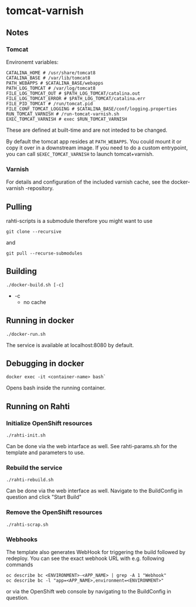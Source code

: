 # tomcat-varnish

## Notes

### Tomcat

Environemt variables:
```
CATALINA_HOME # /usr/share/tomcat8
CATALINA_BASE # /var/lib/tomcat8
PATH_WEBAPPS # $CATALINA_BASE/webapps
PATH_LOG_TOMCAT # /var/log/tomcat8
FILE_LOG_TOMCAT_OUT # $PATH_LOG_TOMCAT/catalina.out
FILE_LOG_TOMCAT_ERROR # $PATH_LOG_TOMCAT/catalina.err
FILE_PID_TOMCAT # /run/tomcat.pid
FILE_CONF_TOMCAT_LOGGING # $CATALINA_BASE/conf/logging.properties
RUN_TOMCAT_VARNISH # /run-tomcat-varnish.sh 
EXEC_TOMCAT_VARNISH # exec $RUN_TOMCAT_VARNISH
```
These are defined at built-time and are not inteded to be changed.

By default the tomcat app resides at `PATH_WEBAPPS`. You could mount it or copy it over in a downstream image. If you need to do a custom entrypoint, you can call `$EXEC_TOMCAT_VARNISH` to launch tomcat+varnish.

### Varnish

For details and configuration of the included varnish cache, see the docker-varnish -repository.

## Pulling

rahti-scripts is a submodule therefore you might want to use

```
git clone --recursive
```
and

```
git pull --recurse-submodules
```


## Building

```
./docker-build.sh [-c]
```
* -c
    * no cache


## Running in docker

```
./docker-run.sh
```
The service is available at localhost:8080 by default.


## Debugging in docker

```
docker exec -it <container-name> bash`
```

Opens bash inside the running container.


## Running on Rahti

### Initialize OpenShift resources

```
./rahti-init.sh
```
Can be done via the web intarface as well. See rahti-params.sh for the template and parameters to use.

### Rebuild the service

```
./rahti-rebuild.sh
```
Can be done via the web interface as well. Navigate to the BuildConfig in question and click "Start Build"

### Remove the OpenShift resources

```
./rahti-scrap.sh
```

### Webhooks

The template also generates WebHook for triggering the build followed by redeploy.
You can see the exact webhook URL with e.g. following commands
```
oc describe bc <ENVIRONMENT>-<APP_NAME> | grep -A 1 "Webhook"
oc describe bc -l "app=<APP_NAME>,environment=<ENVIRONMENT>"
```
or via the OpenShift web console by navigating to the BuildConfig in question.
